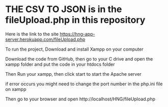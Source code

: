 # THE CSV TO JSON is in the fileUpload.php in this repository  
Here is the link to the site https://hng-app-server.herokuapp.com/fileUpload.php

To run the project, Download and install Xampp on your computer 

Download the code from GitHub, then go to your C drive and open the xampp folder and put the code in your htdocs folder 

Then Run your xampp, then click start to start the Apache server 

if error occurs you might need to change the port number in the php.ini file on xampp

Then go to your browser and open http://localhost/HNG/fileUpload.php 
